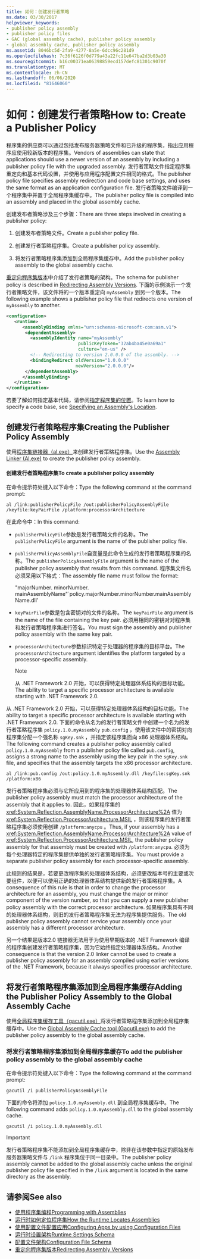 ```yaml
---
title: 如何：创建发行者策略
ms.date: 03/30/2017
helpviewer_keywords:
- publisher policy assembly
- publisher policy files
- GAC (global assembly cache), publisher policy assembly
- global assembly cache, publisher policy assembly
ms.assetid: 8046bc5d-2fa9-4277-8a5e-6dcc96c281d9
ms.openlocfilehash: 7c36f6126f0d779a43a22fc11e647ba2d3b03a30
ms.sourcegitcommit: b16c00371ea06398859ecd157defc81301c9070f
ms.translationtype: MT
ms.contentlocale: zh-CN
ms.lasthandoff: 06/06/2020
ms.locfileid: "81646060"
---
```

# <a name="how-to-create-a-publisher-policy"></a><span data-ttu-id="beca7-102">如何：创建发行者策略</span><span class="sxs-lookup"><span data-stu-id="beca7-102">How to: Create a Publisher Policy</span></span>

<span data-ttu-id="beca7-103">程序集的供应商可以通过包括发布服务器策略文件和已升级的程序集，指出应用程序应使用较新版本的程序集。</span><span class="sxs-lookup"><span data-stu-id="beca7-103">Vendors of assemblies can state that applications should use a newer version of an assembly by including a publisher policy file with the upgraded assembly.</span></span> <span data-ttu-id="beca7-104">发行者策略文件指定程序集重定向和基本代码设置，并使用与应用程序配置文件相同的格式。</span><span class="sxs-lookup"><span data-stu-id="beca7-104">The publisher policy file specifies assembly redirection and code base settings, and uses the same format as an application configuration file.</span></span> <span data-ttu-id="beca7-105">发行者策略文件编译到一个程序集中并置于全局程序集缓存中。</span><span class="sxs-lookup"><span data-stu-id="beca7-105">The publisher policy file is compiled into an assembly and placed in the global assembly cache.</span></span>

<span data-ttu-id="beca7-106">创建发布者策略涉及三个步骤：</span><span class="sxs-lookup"><span data-stu-id="beca7-106">There are three steps involved in creating a publisher policy:</span></span>

1. <span data-ttu-id="beca7-107">创建发布者策略文件。</span><span class="sxs-lookup"><span data-stu-id="beca7-107">Create a publisher policy file.</span></span>

2. <span data-ttu-id="beca7-108">创建发行者策略程序集。</span><span class="sxs-lookup"><span data-stu-id="beca7-108">Create a publisher policy assembly.</span></span>

3. <span data-ttu-id="beca7-109">将发行者策略程序集添加到全局程序集缓存中。</span><span class="sxs-lookup"><span data-stu-id="beca7-109">Add the publisher policy assembly to the global assembly cache.</span></span>

<span data-ttu-id="beca7-110">[重定向程序集版本](redirect-assembly-versions.md)中介绍了发行者策略的架构。</span><span class="sxs-lookup"><span data-stu-id="beca7-110">The schema for publisher policy is described in [Redirecting Assembly Versions](redirect-assembly-versions.md).</span></span> <span data-ttu-id="beca7-111">下面的示例演示一个发行者策略文件，该文件将的一个版本重定向 `myAssembly` 到另一个版本。</span><span class="sxs-lookup"><span data-stu-id="beca7-111">The following example shows a publisher policy file that redirects one version of `myAssembly` to another.</span></span>

```xml
<configuration>
   <runtime>
      <assemblyBinding xmlns="urn:schemas-microsoft-com:asm.v1">
       <dependentAssembly>
         <assemblyIdentity name="myAssembly"
                           publicKeyToken="32ab4ba45e0a69a1"
                           culture="en-us" />
         <!-- Redirecting to version 2.0.0.0 of the assembly. -->
         <bindingRedirect oldVersion="1.0.0.0"
                          newVersion="2.0.0.0"/>
       </dependentAssembly>
      </assemblyBinding>
   </runtime>
</configuration>
```

<span data-ttu-id="beca7-112">若要了解如何指定基本代码，请参阅[指定程序集的位置](specify-assembly-location.md)。</span><span class="sxs-lookup"><span data-stu-id="beca7-112">To learn how to specify a code base, see [Specifying an Assembly's Location](specify-assembly-location.md).</span></span>

## <a name="creating-the-publisher-policy-assembly"></a><span data-ttu-id="beca7-113">创建发行者策略程序集</span><span class="sxs-lookup"><span data-stu-id="beca7-113">Creating the Publisher Policy Assembly</span></span>

<span data-ttu-id="beca7-114">使用[程序集链接器（al.exe）](../tools/al-exe-assembly-linker.md)来创建发行者策略程序集。</span><span class="sxs-lookup"><span data-stu-id="beca7-114">Use the [Assembly Linker (Al.exe)](../tools/al-exe-assembly-linker.md) to create the publisher policy assembly.</span></span>

#### <a name="to-create-a-publisher-policy-assembly"></a><span data-ttu-id="beca7-115">创建发行者策略程序集</span><span class="sxs-lookup"><span data-stu-id="beca7-115">To create a publisher policy assembly</span></span>

<span data-ttu-id="beca7-116">在命令提示符处键入以下命令：</span><span class="sxs-lookup"><span data-stu-id="beca7-116">Type the following command at the command prompt:</span></span>

```console
al /link:publisherPolicyFile /out:publisherPolicyAssemblyFile /keyfile:keyPairFile /platform:processorArchitecture
```

<span data-ttu-id="beca7-117">在此命令中：</span><span class="sxs-lookup"><span data-stu-id="beca7-117">In this command:</span></span>

- <span data-ttu-id="beca7-118">`publisherPolicyFile`参数是发行者策略文件的名称。</span><span class="sxs-lookup"><span data-stu-id="beca7-118">The `publisherPolicyFile` argument is the name of the publisher policy file.</span></span>

- <span data-ttu-id="beca7-119">`publisherPolicyAssemblyFile`自变量是此命令生成的发行者策略程序集的名称。</span><span class="sxs-lookup"><span data-stu-id="beca7-119">The `publisherPolicyAssemblyFile` argument is the name of the publisher policy assembly that results from this command.</span></span> <span data-ttu-id="beca7-120">程序集文件名必须采用以下格式：</span><span class="sxs-lookup"><span data-stu-id="beca7-120">The assembly file name must follow the format:</span></span>

  <span data-ttu-id="beca7-121">"majorNumber. minorNumber. mainAssemblyName"</span><span class="sxs-lookup"><span data-stu-id="beca7-121">\`policy.majorNumber.minorNumber.mainAssemblyName.dll'</span></span>

- <span data-ttu-id="beca7-122">`keyPairFile`参数是包含密钥对的文件的名称。</span><span class="sxs-lookup"><span data-stu-id="beca7-122">The `keyPairFile` argument is the name of the file containing the key pair.</span></span> <span data-ttu-id="beca7-123">必须用相同的密钥对对程序集和发行者策略程序集进行签名。</span><span class="sxs-lookup"><span data-stu-id="beca7-123">You must sign the assembly and publisher policy assembly with the same key pair.</span></span>

- <span data-ttu-id="beca7-124">`processorArchitecture`参数标识特定于处理器的程序集的目标平台。</span><span class="sxs-lookup"><span data-stu-id="beca7-124">The `processorArchitecture` argument identifies the platform targeted by a processor-specific assembly.</span></span>

  > [!NOTE]
  > <span data-ttu-id="beca7-125">从 .NET Framework 2.0 开始，可以获得特定处理器体系结构的目标功能。</span><span class="sxs-lookup"><span data-stu-id="beca7-125">The ability to target a specific processor architecture is available starting with .NET Framework 2.0.</span></span>

<span data-ttu-id="beca7-126">从 .NET Framework 2.0 开始，可以获得特定处理器体系结构的目标功能。</span><span class="sxs-lookup"><span data-stu-id="beca7-126">The ability to target a specific processor architecture is available starting with .NET Framework 2.0.</span></span> <span data-ttu-id="beca7-127">下面的命令从名为的发行者策略文件中创建一个名为的发行者策略程序集 `policy.1.0.myAssembly` `pub.config` ，使用该文件中的密钥对向程序集分配一个强名称 `sgKey.snk` ，并指定该程序集面向 x86 处理器体系结构。</span><span class="sxs-lookup"><span data-stu-id="beca7-127">The following command creates a publisher policy assembly called `policy.1.0.myAssembly` from a publisher policy file called `pub.config`, assigns a strong name to the assembly using the key pair in the `sgKey.snk` file, and specifies that the assembly targets the x86 processor architecture.</span></span>

```console
al /link:pub.config /out:policy.1.0.myAssembly.dll /keyfile:sgKey.snk /platform:x86
```

<span data-ttu-id="beca7-128">发行者策略程序集必须与它所应用到的程序集的处理器体系结构匹配。</span><span class="sxs-lookup"><span data-stu-id="beca7-128">The publisher policy assembly must match the processor architecture of the assembly that it applies to.</span></span> <span data-ttu-id="beca7-129">因此，如果程序集的 <xref:System.Reflection.AssemblyName.ProcessorArchitecture%2A> 值为 <xref:System.Reflection.ProcessorArchitecture.MSIL> ，则该程序集的发行者策略程序集必须使用创建 `/platform:anycpu` 。</span><span class="sxs-lookup"><span data-stu-id="beca7-129">Thus, if your assembly has a <xref:System.Reflection.AssemblyName.ProcessorArchitecture%2A> value of <xref:System.Reflection.ProcessorArchitecture.MSIL>, the publisher policy assembly for that assembly must be created with `/platform:anycpu`.</span></span> <span data-ttu-id="beca7-130">必须为每个处理器特定的程序集提供单独的发行者策略程序集。</span><span class="sxs-lookup"><span data-stu-id="beca7-130">You must provide a separate publisher policy assembly for each processor-specific assembly.</span></span>

<span data-ttu-id="beca7-131">此规则的结果是，若要更改程序集的处理器体系结构，必须更改版本号的主要或次要组件，以便可以使用正确的处理器体系结构提供新的发行者策略程序集。</span><span class="sxs-lookup"><span data-stu-id="beca7-131">A consequence of this rule is that in order to change the processor architecture for an assembly, you must change the major or minor component of the version number, so that you can supply a new publisher policy assembly with the correct processor architecture.</span></span> <span data-ttu-id="beca7-132">如果程序集具有不同的处理器体系结构，则旧的发行者策略程序集无法为程序集提供服务。</span><span class="sxs-lookup"><span data-stu-id="beca7-132">The old publisher policy assembly cannot service your assembly once your assembly has a different processor architecture.</span></span>

<span data-ttu-id="beca7-133">另一个结果是版本2.0 链接器无法用于为使用早期版本的 .NET Framework 编译的程序集创建发行者策略程序集，因为它始终指定处理器体系结构。</span><span class="sxs-lookup"><span data-stu-id="beca7-133">Another consequence is that the version 2.0 linker cannot be used to create a publisher policy assembly for an assembly compiled using earlier versions of the .NET Framework, because it always specifies processor architecture.</span></span>

## <a name="adding-the-publisher-policy-assembly-to-the-global-assembly-cache"></a><span data-ttu-id="beca7-134">将发行者策略程序集添加到全局程序集缓存</span><span class="sxs-lookup"><span data-stu-id="beca7-134">Adding the Publisher Policy Assembly to the Global Assembly Cache</span></span>

<span data-ttu-id="beca7-135">使用[全局程序集缓存工具（gacutil.exe）](../tools/gacutil-exe-gac-tool.md)将发行者策略程序集添加到全局程序集缓存中。</span><span class="sxs-lookup"><span data-stu-id="beca7-135">Use the [Global Assembly Cache tool (Gacutil.exe)](../tools/gacutil-exe-gac-tool.md) to add the publisher policy assembly to the global assembly cache.</span></span>

### <a name="to-add-the-publisher-policy-assembly-to-the-global-assembly-cache"></a><span data-ttu-id="beca7-136">将发行者策略程序集添加到全局程序集缓存</span><span class="sxs-lookup"><span data-stu-id="beca7-136">To add the publisher policy assembly to the global assembly cache</span></span>

<span data-ttu-id="beca7-137">在命令提示符处键入以下命令：</span><span class="sxs-lookup"><span data-stu-id="beca7-137">Type the following command at the command prompt:</span></span>

```console
gacutil /i publisherPolicyAssemblyFile
```

<span data-ttu-id="beca7-138">下面的命令将添加 `policy.1.0.myAssembly.dll` 到全局程序集缓存中。</span><span class="sxs-lookup"><span data-stu-id="beca7-138">The following command adds `policy.1.0.myAssembly.dll` to the global assembly cache.</span></span>

```console
gacutil /i policy.1.0.myAssembly.dll
```

> [!IMPORTANT]
> <span data-ttu-id="beca7-139">发行者策略程序集不能添加到全局程序集缓存中，除非在该参数中指定的原始发布服务器策略文件与 `/link` 程序集位于同一目录中。</span><span class="sxs-lookup"><span data-stu-id="beca7-139">The publisher policy assembly cannot be added to the global assembly cache unless the original publisher policy file specified in the `/link` argument is located in the same directory as the assembly.</span></span>

## <a name="see-also"></a><span data-ttu-id="beca7-140">请参阅</span><span class="sxs-lookup"><span data-stu-id="beca7-140">See also</span></span>

- [<span data-ttu-id="beca7-141">使用程序集编程</span><span class="sxs-lookup"><span data-stu-id="beca7-141">Programming with Assemblies</span></span>](../../standard/assembly/index.md)
- [<span data-ttu-id="beca7-142">运行时如何定位程序集</span><span class="sxs-lookup"><span data-stu-id="beca7-142">How the Runtime Locates Assemblies</span></span>](../deployment/how-the-runtime-locates-assemblies.md)
- [<span data-ttu-id="beca7-143">使用配置文件配置应用</span><span class="sxs-lookup"><span data-stu-id="beca7-143">Configuring Apps by using Configuration Files</span></span>](index.md)
- [<span data-ttu-id="beca7-144">运行时设置架构</span><span class="sxs-lookup"><span data-stu-id="beca7-144">Runtime Settings Schema</span></span>](./file-schema/runtime/index.md)
- [<span data-ttu-id="beca7-145">配置文件架构</span><span class="sxs-lookup"><span data-stu-id="beca7-145">Configuration File Schema</span></span>](./file-schema/index.md)
- [<span data-ttu-id="beca7-146">重定向程序集版本</span><span class="sxs-lookup"><span data-stu-id="beca7-146">Redirecting Assembly Versions</span></span>](redirect-assembly-versions.md)

